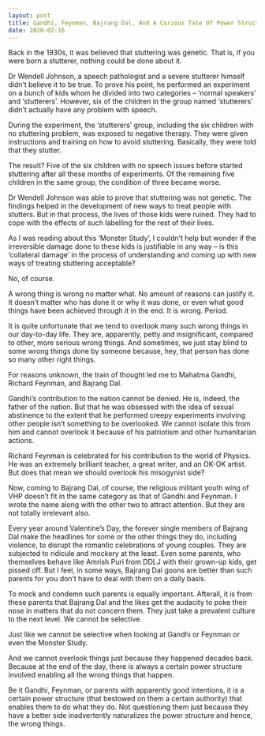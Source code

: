 ```yaml
---
layout: post
title: Gandhi, Feynman, Bajrang Dal, And A Curious Tale Of Power Structures
date: 2020-02-16
---
```

Back in the 1930s, it was believed that stuttering was genetic. That is, if you were born a stutterer, nothing could be done about it.

Dr Wendell Johnson, a speech pathologist and a severe stutterer himself didn’t believe it to be true. To prove his point, he performed an experiment on a bunch of kids whom he divided into two categories – ‘normal speakers’ and ‘stutterers’. However, six of the children in the group named ‘stutterers’ didn’t actually have any problem with speech.

During the experiment, the ‘stutterers’ group, including the six children with no stuttering problem, was exposed to negative therapy. They were given instructions and training on how to avoid stuttering. Basically, they were told that they stutter. 

The result? Five of the six children with no speech issues before started stuttering after all these months of experiments. Of the remaining five children in the same group, the condition of three became worse.

Dr Wendell Johnson was able to prove that stuttering was not genetic. The findings helped in the development of new ways to treat people with stutters. But in that process, the lives of those kids were ruined. They had to cope with the effects of such labelling for the rest of their lives.

As I was reading about this ‘Monster Study’, I couldn’t help but wonder if the irreversible damage done to these kids is justifiable in any way – is this ‘collateral damage’ in the process of understanding and coming up with new ways of treating stuttering acceptable?

No, of course.

A wrong thing is wrong no matter what. No amount of reasons can justify it. It doesn’t matter who has done it or why it was done, or even what good things have been achieved through it in the end. It is wrong. Period.

It is quite unfortunate that we tend to overlook many such wrong things in our day-to-day life. They are, apparently, petty and insignificant, compared to other, more serious wrong things. And sometimes, we just stay blind to some wrong things done by someone because, hey, that person has done so many other right things.

For reasons unknown, the train of thought led me to Mahatma Gandhi, Richard Feynman, and Bajrang Dal. 

Gandhi’s contribution to the nation cannot be denied. He is, indeed, the father of the nation. But that he was obsessed with the idea of sexual abstinence to the extent that he performed creepy experiments involving other people isn’t something to be overlooked. We cannot isolate this from him and cannot overlook it because of his patriotism and other humanitarian actions.

Richard Feynman is celebrated for his contribution to the world of Physics. He was an extremely brilliant teacher, a great writer, and an OK-OK artist. But does that mean we should overlook his misogynist side?

Now, coming to Bajrang Dal, of course, the religious militant youth wing of VHP doesn’t fit in the same category as that of Gandhi and Feynman. I wrote the name along with the other two to attract attention. But they are not totally irrelevant also.

Every year around Valentine’s Day, the forever single members of Bajrang Dal make the headlines for some or the other things they do, including violence, to disrupt the romantic celebrations of young couples. They are subjected to ridicule and mockery at the least. Even some parents, who themselves behave like Amrish Puri from DDLJ with their grown-up kids, get pissed off. But I feel, in some ways, Bajrang Dal goons are better than such parents for you don’t have to deal with them on a daily basis.

To mock and condemn such parents is equally important. Afterall, it is from these parents that Bajrang Dal and the likes get the audacity to poke their nose in matters that do not concern them. They just take a prevalent culture to the next level. We cannot be selective. 

Just like we cannot be selective when looking at Gandhi or Feynman or even the Monster Study.

And we cannot overlook things just because they happened decades back. Because at the end of the day, there is always a certain power structure involved enabling all the wrong things that happen. 

Be it Gandhi, Feynman, or parents with apparently good intentions, it is a certain power structure (that bestowed on them a certain authority) that enables them to do what they do. Not questioning them just because they have a better side inadvertently naturalizes the power structure and hence, the wrong things.
